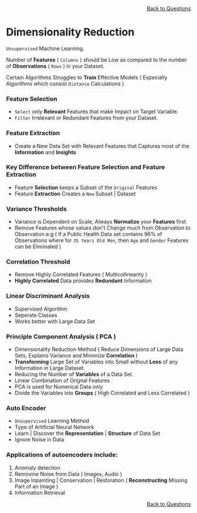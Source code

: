 <p align='right'><a align="right" href="https://github.com/KIRANKUMAR7296/Library/blob/main/Interview.md">Back to Questions</a></p>

# Dimensionality Reduction

`Unsupervised` Machine Learning. 

Number of **Features** ( `Columns` ) should be Low as compared to the number of **Observations** ( `Rows` ) in your Dataset. 

Certain Algorithms Struggles to **Train** Effective Models ( Especially Algorithms which consist `Distance` Calculations )

### Feature Selection

- `Select` only **Relevant** Features that make Impact on Target Variable.
- `Filter` Irrelevant or Redundant Features from your Dataset.

### Feature Extraction
- Create a New Data Set with Relevant Features that Captures most of the **Information** and **Insights** 

### Key Difference between Feature Selection and Feature Extraction
- Feature **Selection** keeps a Subset of the `Original` Features 
- Feature **Extraction** Creates a `New` Subset | Dataset

### Variance Thresholds
- Variance is Dependent on Scale, Always **Normalize** your **Features** first
- Remove Features whose values don't Change much from Observation to Observation 
e.g ( If a Public Health Data set contains 96% of Observations where for `35 Years Old Men`, then `Age` and `Gender` Features can be Eliminated )

### Correlation Threshold
- Remove Highly Correlated Features ( Multicollinearity )
- **Highly Correlated** Data provides **Redundant** Information

### Linear Discriminant Analysis 
- Supervised Algorithm
- Seperate Classes
- Works better with Large Data Set

### Principle Component Analysis ( PCA )
- Dimensionality Reduction Method ( Reduce Dimensions of Large Data Sets, Explains Variance and Minimize **Correlation** )
- **Transforming** Large Set of Variables into Small without **Loss** of any Information in Large Dataset.
- Reducing the Number of **Variables** of a Data Set.
- Linear Combination of Orignal Features 
- PCA is used for Numerical Data only
- Divide the Variables into **Groups** ( High Correlated and Less Correlated ) 

### Auto Encoder
- `Unsupervised` Learning Method
- Type of Artificial Neural Network
- Learn | Discover the **Representation** | **Structure** of Data Set
- Ignore Noise in Data 

### Applications of autoencoders include:

1. Anomaly detection
2. Removine Noise from Data ( Images, Audio )
3. Image Inpainting | Conservation | Restoration ( **Reconstructing** Missing Part of an Image )
4. Information Retrieval

<p align='right'><a align="right" href="https://github.com/KIRANKUMAR7296/Library/blob/main/Interview.md">Back to Questions</a></p>
